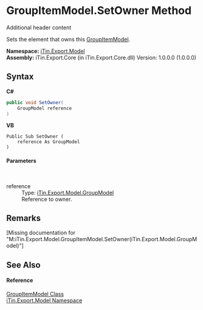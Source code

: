 # GroupItemModel.SetOwner Method 
Additional header content 

Sets the element that owns this <a href="T_iTin_Export_Model_GroupItemModel">GroupItemModel</a>.

**Namespace:**&nbsp;<a href="N_iTin_Export_Model">iTin.Export.Model</a><br />**Assembly:**&nbsp;iTin.Export.Core (in iTin.Export.Core.dll) Version: 1.0.0.0 (1.0.0.0)

## Syntax

**C#**<br />
``` C#
public void SetOwner(
	GroupModel reference
)
```

**VB**<br />
``` VB
Public Sub SetOwner ( 
	reference As GroupModel
)
```


#### Parameters
&nbsp;<dl><dt>reference</dt><dd>Type: <a href="T_iTin_Export_Model_GroupModel">iTin.Export.Model.GroupModel</a><br />Reference to owner.</dd></dl>

## Remarks
\[Missing <remarks> documentation for "M:iTin.Export.Model.GroupItemModel.SetOwner(iTin.Export.Model.GroupModel)"\]

## See Also


#### Reference
<a href="T_iTin_Export_Model_GroupItemModel">GroupItemModel Class</a><br /><a href="N_iTin_Export_Model">iTin.Export.Model Namespace</a><br />